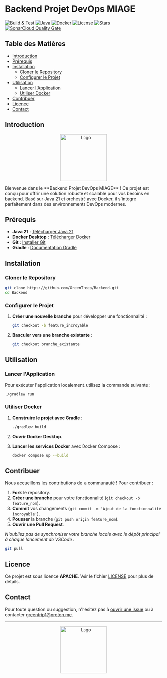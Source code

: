 # Backend Projet DevOps MIAGE

[![Build & Test](https://github.com/GreenTreep/Backend/actions/workflows/gradle-build.yml/badge.svg?branch=main)](https://github.com/GreenTreep/Backend/actions/workflows/gradle-build.yml)
[![Java](https://img.shields.io/badge/java-21-blue.svg)](https://www.oracle.com/java/technologies/javase-jdk21.html)
[![Docker](https://img.shields.io/badge/docker-20.10.7-blue.svg)](https://www.docker.com/)
[![License](https://img.shields.io/badge/license-Apache-yellow.svg)](LICENSE)
[![Stars](https://img.shields.io/github/stars/GreenTreep/Backend.svg?style=social&label=Stars)](https://github.com/GreenTreep/Backend/stargazers)
[![SonarCloud Quality Gate](https://sonarcloud.io/api/project_badges/measure?project=GreenTreep_Backend&metric=alert_status)](https://sonarcloud.io/dashboard?id=GreenTreep_Backend)

## Table des Matières
- [Introduction](#introduction)
- [Prérequis](#prérequis)
- [Installation](#installation)
  - [Cloner le Repository](#cloner-le-repository)
  - [Configurer le Projet](#configurer-le-projet)
- [Utilisation](#utilisation)
  - [Lancer l'Application](#lancer-lapplication)
  - [Utiliser Docker](#utiliser-docker)
- [Contribuer](#contribuer)
- [Licence](#licence)
- [Contact](#contact)

## Introduction
<p align="center">
  <a href="https://github.com/GreenTreep/Backend">
    <img src="https://avatars.githubusercontent.com/u/188393733?s=200&v=4" alt="Logo" width="150"/>
  </a>
</p>
Bienvenue dans le **Backend Projet DevOps MIAGE** ! Ce projet est conçu pour offrir une solution robuste et scalable pour vos besoins en backend. Basé sur Java 21 et orchestré avec Docker, il s'intègre parfaitement dans des environnements DevOps modernes.

## Prérequis

- **Java 21** : [Télécharger Java 21](https://www.oracle.com/java/technologies/javase-jdk21.html)
- **Docker Desktop** : [Télécharger Docker](https://www.docker.com/products/docker-desktop)
- **Git** : [Installer Git](https://git-scm.com/downloads)
- **Gradle** : [Documentation Gradle](https://gradle.org/install/)

## Installation

### Cloner le Repository

```bash
git clone https://github.com/GreenTreep/Backend.git
cd Backend
```

### Configurer le Projet

1. **Créer une nouvelle branche** pour développer une fonctionnalité :
    ```bash
    git checkout -b feature_incroyable
    ```

2. **Basculer vers une branche existante** :
    ```bash
    git checkout branche_existante
    ```

## Utilisation


### Lancer l'Application

Pour exécuter l'application localement, utilisez la commande suivante :

```bash
./gradlew run
```

### Utiliser Docker

1. **Construire le projet avec Gradle** :
    ```bash
    ./gradlew build
    ```

2. **Ouvrir Docker Desktop**.

3. **Lancer les services Docker** avec Docker Compose :
    ```bash
    docker compose up --build
    ```

## Contribuer

Nous accueillons les contributions de la communauté ! Pour contribuer :

1. **Fork** le repository.
2. **Créer une branche** pour votre fonctionnalité (`git checkout -b feature_nom`).
3. **Commit** vos changements (`git commit -m 'Ajout de la fonctionnalité incroyable'`).
4. **Pousser** la branche (`git push origin feature_nom`).
5. **Ouvrir une Pull Request**.

_N'oubliez pas de synchroniser votre branche locale avec le dépôt principal à chaque lancement de VSCode :_

```bash
git pull
```

## Licence

Ce projet est sous licence **APACHE**. Voir le fichier [LICENSE](LICENSE) pour plus de détails.

## Contact

Pour toute question ou suggestion, n'hésitez pas à [ouvrir une issue](https://github.com/GreenTreep/Backend/issues) ou à contacter [greentrip1@proton.me](mailto:greentrip1@proton.me).

---

<p align="center">
  <a href="https://github.com/GreenTreep/Backend">
    <img src="https://avatars.githubusercontent.com/u/188393733?s=200&v=4" alt="Logo" width="150"/>
  </a>
</p>
